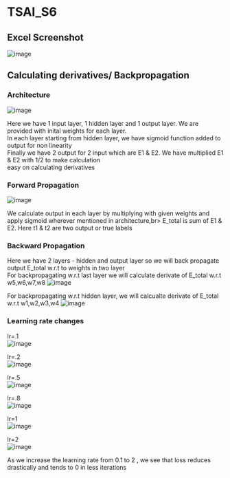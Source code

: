 # TSAI_S6

## Excel Screenshot
![image](https://github.com/sahil0094/TSAI_S6/assets/31719914/dc2909a0-b035-4d08-96e1-cf2d5e691100)

## Calculating derivatives/ Backpropagation

### Architecture
![image](https://github.com/sahil0094/TSAI_S6/assets/31719914/850a5812-3440-4221-b1b5-1c6e8429d4a0)

Here we have 1 input layer, 1 hidden layer and 1 output layer. We are provided with inital weights for each layer.<br>
In each layer starting from hidden layer, we have sigmoid function added to output for non linearity <br>
Finally we have 2 output for 2 input which are E1 & E2. We have multiplied E1 & E2 with 1/2 to make calculation <br>
easy on calculating derivatives

### Forward Propagation
![image](https://github.com/sahil0094/TSAI_S6/assets/31719914/b74cd48a-e374-416f-829e-86aad3cdd154)

We calculate output in each layer by multiplying with given weights and apply sigmoid wherever mentioned in architecture,br>
E_total is sum of E1 & E2. Here t1 & t2 are two output or true labels

### Backward Propagation

Here we have 2 layers - hidden and output layer so we will back propagate output E_total w.r.t to weights in two layer<br>
For backpropagating w.r.t last layer we will calculate derivate of E_total w.r.t w5,w6,w7,w8
![image](https://github.com/sahil0094/TSAI_S6/assets/31719914/60e967a0-227d-46bb-ae68-db016b81d7f1)

For backpropagating w.r.t hidden layer, we will calcualte derivate of E_total w.r.t w1,w2,w3,w4
![image](https://github.com/sahil0094/TSAI_S6/assets/31719914/1434c27d-a1bd-4956-a51c-bc4553873f74)

### Learning rate changes
lr=.1<br>
![image](https://github.com/sahil0094/TSAI_S6/assets/31719914/3d96c14c-8936-4a42-b588-2e84990dc1cf)

lr=.2<br>
![image](https://github.com/sahil0094/TSAI_S6/assets/31719914/8ac9b516-95ae-409e-bf3c-aca2ab81c11c)

lr=.5<br>
![image](https://github.com/sahil0094/TSAI_S6/assets/31719914/c7654498-76ec-4e0e-9dab-cfcc19e71b2a)

lr=.8<br>
![image](https://github.com/sahil0094/TSAI_S6/assets/31719914/f37c371e-6b37-4b75-8d5b-0ac4b795ef1f)

lr=1<br>
![image](https://github.com/sahil0094/TSAI_S6/assets/31719914/7cef9423-61d9-440e-b1bd-219b210d0beb)

lr=2<br>
![image](https://github.com/sahil0094/TSAI_S6/assets/31719914/f912fcc9-54f8-4577-a71e-f0a68de9b843)

As we increase the learning rate from 0.1 to 2 , we see that loss reduces drastically and tends to 0 in less iterations
